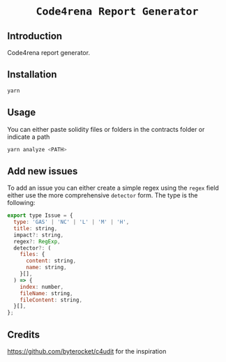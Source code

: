 <h1 align=center><code>Code4rena Report Generator</code></h1>

## Introduction

Code4rena report generator.

## Installation

```bash
yarn
```

## Usage

You can either paste solidity files or folders in the contracts folder or indicate a path

```bash
yarn analyze <PATH>
```

## Add new issues

To add an issue you can either create a simple regex using the `regex` field either use the more comprehensive `detector` form. The type is the following:

```js
export type Issue = {
  type: 'GAS' | 'NC' | 'L' | 'M' | 'H',
  title: string,
  impact?: string,
  regex?: RegExp,
  detector?: (
    files: {
      content: string,
      name: string,
    }[],
  ) => {
    index: number,
    fileName: string,
    fileContent: string,
  }[],
};
```

## Credits

https://github.com/byterocket/c4udit for the inspiration
